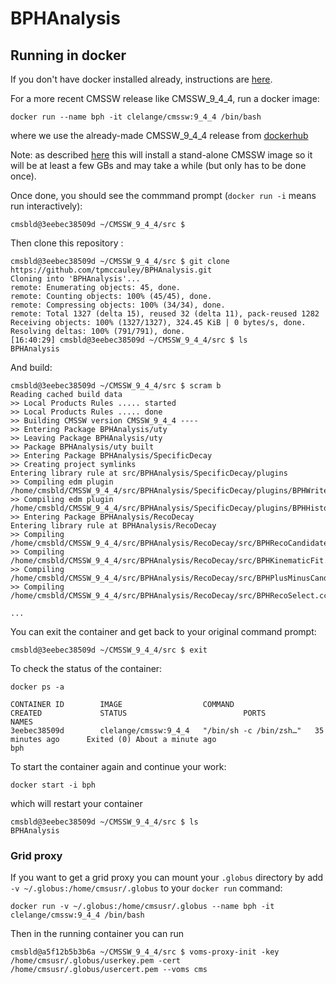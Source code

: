 # BPHAnalysis

## Running in docker

If you don't have docker installed already, instructions are [here](https://docs.docker.com/install/).

For a more recent CMSSW release like CMSSW_9_4_4, run a docker image:

`
docker run --name bph -it clelange/cmssw:9_4_4 /bin/bash
`

where we use the already-made CMSSW_9_4_4 release from [dockerhub](https://hub.docker.com/r/clelange/cmssw/tags)

Note: as described [here](https://github.com/clelange/cmssw-docker/) this will install a stand-alone CMSSW image so it will be
at least a few GBs and may take a while (but only has to be done once).

Once done, you should see the commmand prompt (`docker run -i` means run interactively):

`
cmsbld@3eebec38509d ~/CMSSW_9_4_4/src $
`

Then clone this repository :

```
cmsbld@3eebec38509d ~/CMSSW_9_4_4/src $ git clone https://github.com/tpmccauley/BPHAnalysis.git
Cloning into 'BPHAnalysis'...
remote: Enumerating objects: 45, done.
remote: Counting objects: 100% (45/45), done.
remote: Compressing objects: 100% (34/34), done.
remote: Total 1327 (delta 15), reused 32 (delta 11), pack-reused 1282
Receiving objects: 100% (1327/1327), 324.45 KiB | 0 bytes/s, done.
Resolving deltas: 100% (791/791), done.
[16:40:29] cmsbld@3eebec38509d ~/CMSSW_9_4_4/src $ ls
BPHAnalysis
```

And build:

```
cmsbld@3eebec38509d ~/CMSSW_9_4_4/src $ scram b
Reading cached build data
>> Local Products Rules ..... started
>> Local Products Rules ..... done
>> Building CMSSW version CMSSW_9_4_4 ----
>> Entering Package BPHAnalysis/uty
>> Leaving Package BPHAnalysis/uty
>> Package BPHAnalysis/uty built
>> Entering Package BPHAnalysis/SpecificDecay
>> Creating project symlinks
Entering library rule at src/BPHAnalysis/SpecificDecay/plugins
>> Compiling edm plugin /home/cmsbld/CMSSW_9_4_4/src/BPHAnalysis/SpecificDecay/plugins/BPHWriteSpecificDecay.cc 
>> Compiling edm plugin /home/cmsbld/CMSSW_9_4_4/src/BPHAnalysis/SpecificDecay/plugins/BPHHistoSpecificDecay.cc 
>> Entering Package BPHAnalysis/RecoDecay
Entering library rule at BPHAnalysis/RecoDecay
>> Compiling  /home/cmsbld/CMSSW_9_4_4/src/BPHAnalysis/RecoDecay/src/BPHRecoCandidate.cc 
>> Compiling  /home/cmsbld/CMSSW_9_4_4/src/BPHAnalysis/RecoDecay/src/BPHKinematicFit.cc 
>> Compiling  /home/cmsbld/CMSSW_9_4_4/src/BPHAnalysis/RecoDecay/src/BPHPlusMinusCandidate.cc 
>> Compiling  /home/cmsbld/CMSSW_9_4_4/src/BPHAnalysis/RecoDecay/src/BPHRecoSelect.cc 

...
```

You can exit the container and get back to your original command prompt:

`
cmsbld@3eebec38509d ~/CMSSW_9_4_4/src $ exit
`

To check the status of the container:

`
docker ps -a
`

```
CONTAINER ID        IMAGE                  COMMAND                  CREATED             STATUS                          PORTS               NAMES
3eebec38509d        clelange/cmssw:9_4_4   "/bin/sh -c /bin/zsh…"   35 minutes ago      Exited (0) About a minute ago                       bph
```

To start the container again and continue your work:

`
docker start -i bph
`

which will restart your container

```
cmsbld@3eebec38509d ~/CMSSW_9_4_4/src $ ls
BPHAnalysis
```


### Grid proxy

If you want to get a grid proxy you can mount your `.globus` directory by add `-v ~/.globus:/home/cmsusr/.globus` to your `docker run` command:

`
docker run -v ~/.globus:/home/cmsusr/.globus --name bph -it clelange/cmssw:9_4_4 /bin/bash
`

Then in the running container you can run 

```
cmsbld@a5f12b5b3b6a ~/CMSSW_9_4_4/src $ voms-proxy-init -key /home/cmsusr/.globus/userkey.pem -cert /home/cmsusr/.globus/usercert.pem --voms cms 
```




